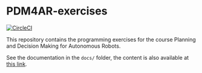 # PDM4AR-exercises
[![CircleCI](https://circleci.com/gh/idsc-frazzoli/PDM4AR-exercises/tree/master.svg?style=svg&circle-token=f040067805e1798b9b3a90536baf0c363ab59cd3)](https://circleci.com/gh/idsc-frazzoli/PDM4AR-exercises/tree/master)

This repository contains the programming exercises for the course Planning and Decision Making for Autonomous Robots.

See the documentation in the `docs/` folder, the content is also available at [this link](https://idsc-frazzoli.github.io/PDM4AR-exercises/).
